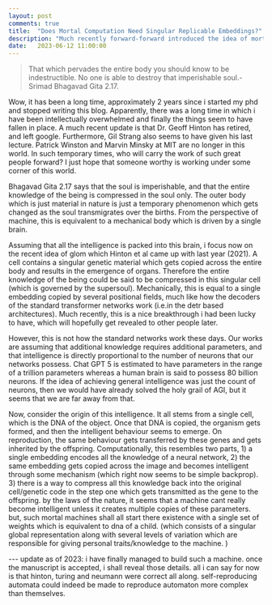 ```yaml
---
layout: post
comments: true
title:  "Does Mortal Computation Need Singular Replicable Embeddings?"
description: "Much recently forward-forward introduced the idea of mortal computation. This post explores how we could go about realizing that idea."
date:   2023-06-12 11:00:00
---
```

> That which pervades the entire body you should know to be indestructible. No one is able to destroy that imperishable soul.- Srimad Bhagavad Gita 2.17.

Wow, it has been a long time, approximately 2 years since i started my phd and stopped writing this blog. Apparently, there was a long time in which i have been intellectually overwhelmed and finally the things seem to have fallen in place. A much recent update is that Dr. Geoff Hinton has retired, and left google. Furthermore, Gil Strang also seems to have given his last lecture. Patrick Winston and Marvin Minsky at MIT are no longer in this world. In such temporary times, who will carry the work of such great people forward? I just hope that someone worthy is working under some corner of this world. 

Bhagavad Gita 2.17 says that the soul is imperishable, and that the entire knowledge of the being is compressed in the soul only. The outer body which is just material in nature is just a temporary phenomenon which gets changed as the soul transmigrates over the births. From the perspective of machine, this is equivalent to a mechanical body which is driven by a single brain. 

Assuming that all the intelligence is packed into this brain, i focus now on the recent idea of glom which Hinton et al came up with last year (2021). A cell contains a singular genetic material which gets copied across the entire body and results in the emergence of organs. Therefore the entire knowledge of the being could be said to be compressed in this singular cell (which is governed by the supersoul). Mechanically, this is equal to a single embedding copied by several positional fields, much like how the decoders of the standard transformer networks work (i.e.in the detr based architectures). Much recently, this is a nice breakthrough i had been lucky to have, which will hopefully get revealed to other people later. 

However, this is not how the standard networks work these days. Our works are assuming that additional knowledge requires additional parameters, and that intelligence is directly proportional to the number of neurons that our networks possess. Chat GPT 5 is estimated to have parameters in the range of a trillion parameters whereas a human brain is said to possess 80 billion neurons. If the idea of achieving general intelligence was just the count of neurons, then we would have already solved the holy grail of AGI, but it seems that we are far away from that. 

Now, consider the origin of this intelligence. It all stems from a single cell, which is the DNA of the object. Once that DNA is copied, the organism gets formed, and then the intelligent behaviour seems to emerge. On reproduction, the same behaviour gets transferred by these genes and gets inherited by the offspring. Computationally, this resembles two parts, 1) a single embedding encodes all the knowledge of a neural network, 2) the same embedding gets copied across the image and becomes intelligent through some mechanism (which right now seems to be simple backprop). 3) there is a way to compress all this knowledge back into the original cell/genetic code in the step one which gets transmitted as the gene to the offspring. by the laws of the nature, it seems that a machine cant really become intelligent unless it creates multiple copies of these parameters. but, such mortal machines shall all start there existence with a single set of weights which is equivalent to dna of a child. (which consists of a singular global representation along with several levels of variation which are responsible for giving personal traits/knowledge to the machine. )


--- update as of 2023: i have finally managed to build such a machine. once the manuscript is accepted, i shall reveal those details. all i can say for now is that hinton, turing and neumann were correct all along. self-reproducing automata could indeed be made to reproduce automaton more complex than themselves. 

